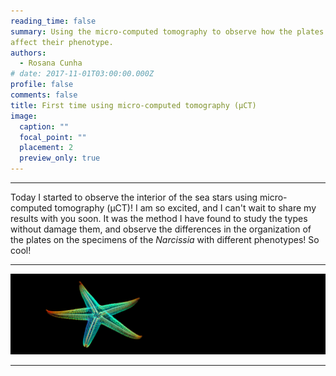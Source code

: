 ```yaml
---
reading_time: false
summary: Using the micro-computed tomography to observe how the plates that form the sea star body wall connect to each other and 
affect their phenotype.
authors:
  - Rosana Cunha
# date: 2017-11-01T03:00:00.000Z
profile: false
comments: false
title: First time using micro-computed tomography (μCT)
image:
  caption: ""
  focal_point: ""
  placement: 2
  preview_only: true
---
```


---

Today I started to observe the interior of the sea stars using micro-computed tomography (μCT)! I am so excited, and I can't wait to share my results with you soon. It was the method I have found to study the types without damage them, and observe the differences in the organization of the plates on the specimens of the _Narcissia_ with different phenotypes! So cool!  

---
![Micro Ct](https://raw.githubusercontent.com/rosanafcunha/rosanafcunha/master/static/media/Tomo.png "Tomografia")

---
